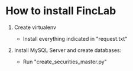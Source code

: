 # How to install FincLab

1. Create virtualenv
    - Install everything indicated in "request.txt"

2. Install MySQL Server and create databases:
    - Run "create_securities_master.py"
